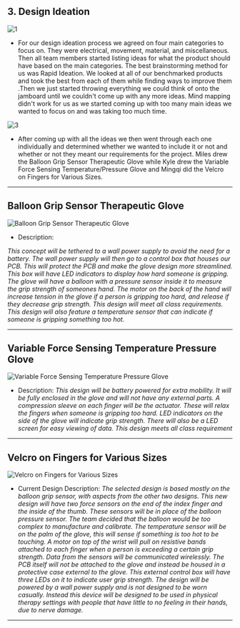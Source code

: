 ## 3. Design Ideation

![1](https://user-images.githubusercontent.com/122709159/213965963-f8247255-c0f5-45f7-b8b9-de3b4387599c.png) 

* For our design ideation process we agreed on four main categories to focus on. They were electrical, movement, material, and miscellaneous. Then all team members started listing ideas for what the product should have based on the main categories. The best brainstorming method for us was Rapid Ideation. We looked at all of our benchmarked products and took the best from each of them while finding ways to improve them .Then we just started throwing everything we could think of onto the jamboard until we couldn't come up with any more ideas. Mind mapping didn't work for us as we started coming up with too many main ideas we wanted to focus on and was taking too much time. 

![3](https://user-images.githubusercontent.com/122709159/213966327-d724d5fc-da0b-442a-a4be-13c727f222c8.png)

* After coming up with all the ideas we then went through each one individually and determined whether we wanted to include it or not and whether or not they meant our requirements for the project. Miles drew the Balloon Grip Sensor Therapeutic Glove while Kyle drew the Variable Force Sensing Temperature/Pressure Glove and Mingqi did the Velcro on Fingers for Various Sizes.

---
**Balloon Grip Sensor Therapeutic Glove**
---
![Balloon Grip Sensor Therapeutic Glove](https://user-images.githubusercontent.com/122709159/213966462-f60028a3-5916-4f63-95ae-82ab78ccc513.png)

* Description: 

_This concept will be tethered to a wall power supply to avoid the need for a battery\. The wall power supply will then go to a control box that houses our PCB\. This will protect the PCB and make the glove design more streamlined\. This box will have LED indicators to display how hard someone is gripping\. The glove will have a balloon with a pressure sensor inside it to measure the grip strength of someones hand\. The motor on the back of the hand will increase tension in the glove if a person is gripping too hard, and release if they decrease grip strength\. This design will meet all class requirements\. This design will also feature a temperature sensor that can indicate if someone is gripping something too hot\._

---
**Variable Force Sensing Temperature Pressure Glove**
---
![Variable Force Sensing Temperature Pressure Glove](https://user-images.githubusercontent.com/122709159/213966564-2cba5767-babe-4e55-85ea-b9585db0051f.png)

* Description: 
_This design will be battery powered for extra mobility\. It will be fully enclosed in the glove and will not have any external parts\. A compression sleeve on each finger will be the actuator\. These will relax the fingers when someone is gripping too hard\. LED indicators on the side of the glove will indicate grip strength\. There will also be a LED screen for easy viewing of data\. This design meets all class requirement_

--- 
**Velcro on Fingers for Various Sizes**
---
![Velcro on Fingers for Various Sizes](https://user-images.githubusercontent.com/122709159/213966611-4041dacc-41a9-4ff9-aeaa-34a482402d6a.jpg)

* Current Design Description:
_The selected design is based mostly on the balloon grip sensor, with aspects from the other two designs\. This new design will have two force sensors on the end of the index finger and the inside of the thumb\. These sensors will be in place of the balloon pressure sensor\. The team decided that the balloon would be too complex to manufacture and calibrate\. The temperature sensor will be on the palm of the glove, this will sense if something is too hot to be touching\. A motor on top of the wrist will pull on resistive bands attached to each finger when a person is exceeding a certain grip strength\. Data from the sensors will be communicated wirelessly\. The PCB itself will not be attached to the glove and instead be housed in a protective case external to the glove\. This external control box will have three LEDs on it to indicate user grip strength\. The design will be powered by a wall power supply and is not designed to be worn casually\. Instead this device will be designed to be used in physical therapy settings with people that have little to no feeling in their hands, due to nerve damage\._
---
